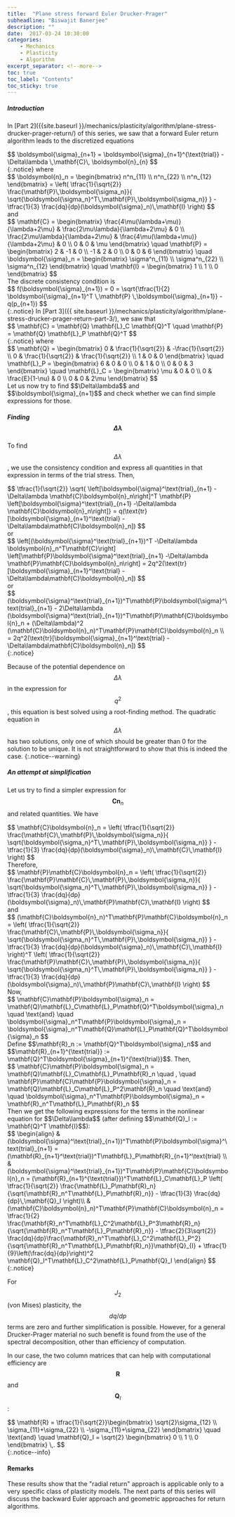 ```yaml
---
title:  "Plane stress forward Euler Drucker-Prager"
subheadline: "Biswajit Banerjee"
description: ""
date:  2017-03-24 10:30:00
categories:
    - Mechanics
    - Plasticity
    - Algorithm
excerpt_separator: <!--more-->
toc: true
toc_label: "Contents"
toc_sticky: true
---
```



##### Introduction #####
In [Part 2]({{site.baseurl }}/mechanics/plasticity/algorithm/plane-stress-drucker-prager-return/)
of this series, we saw that a forward Euler return algorithm leads to the discretized equations
<!--more-->
<div>
$$
 \boldsymbol{\sigma}_{n+1}
   = \boldsymbol{\sigma}_{n+1}^{\text{trial}} - \Delta\lambda \,\mathbf{C}\, \boldsymbol{n}_{n}
$$
</div>
{:.notice}
where
<div>
$$
 \boldsymbol{n}_n = \begin{bmatrix} n^n_{11} \\ n^n_{22} \\ n^n_{12} \end{bmatrix}
   = \left(
     \tfrac{1}{\sqrt{2}}
       \frac{\mathbf{P}\,\boldsymbol{\sigma_n}}{
         \sqrt{\boldsymbol{\sigma_n}^T\,\mathbf{P}\,\boldsymbol{\sigma_n}}
       }
     - \tfrac{1}{3} \frac{dq}{dp}(\boldsymbol{\sigma}_n)\,\mathbf{I}
   \right)
$$
</div>
and
<div>
$$
  \mathbf{C} = \begin{bmatrix}
    \frac{4\mu(\lambda+\mu)}{\lambda+2\mu} & \frac{2\mu\lambda}{\lambda+2\mu} & 0 \\
    \frac{2\mu\lambda}{\lambda+2\mu} & \frac{4\mu(\lambda+\mu)}{\lambda+2\mu} & 0 \\
    0 & 0 & \mu
  \end{bmatrix}
  \quad \mathbf{P} = \begin{bmatrix}
                       2 & -1 & 0 \\ -1 & 2 & 0 \\ 0 & 0 & 6
                      \end{bmatrix}
   \quad \boldsymbol{\sigma}_n = 
     \begin{bmatrix} \sigma^n_{11} \\ \sigma^n_{22} \\ \sigma^n_{12} \end{bmatrix}
   \quad \mathbf{I} =  \begin{bmatrix} 1 \\ 1 \\ 0 \end{bmatrix}
$$
</div>
The discrete consistency condition is
<div>
$$
  f(\boldsymbol{\sigma}_{n+1}) = 0 = 
  \sqrt{\tfrac{1}{2} \boldsymbol{\sigma}_{n+1}^T \,\mathbf{P} \,\boldsymbol{\sigma}_{n+1}} - q(p_{n+1}) 
$$
</div>
{:.notice}
In [Part 3]({{ site.baseurl }}/mechanics/plasticity/algorithm/plane-stress-drucker-prager-return-part-3/), we saw that
<div>
$$
  \mathbf{C} = \mathbf{Q} \mathbf{L}_C \mathbf{Q}^T \quad
  \mathbf{P} = \mathbf{Q} \mathbf{L}_P \mathbf{Q}^T 
$$
</div>
{:.notice}
where
<div>
$$
  \mathbf{Q} = \begin{bmatrix} 0 & \frac{1}{\sqrt{2}} & -\frac{1}{\sqrt{2}} \\
                         0 & \frac{1}{\sqrt{2}} & \frac{1}{\sqrt{2}} \\
                         1 & 0 & 0 \end{bmatrix}
  \quad
  \mathbf{L}_P = \begin{bmatrix} 6 & 0 & 0 \\ 0 & 1 & 0 \\
                                  0 & 0 & 3 \end{bmatrix}
  \quad
  \mathbf{L}_C = \begin{bmatrix} \mu & 0 & 0 \\ 0 & \frac{E}{1-\nu} & 0 \\
                                  0 & 0 & 2\mu \end{bmatrix}
$$
</div>
Let us now try to find $$\Delta\lambda$$ and $$\boldsymbol{\sigma}_{n+1}$$ and check
whether we can find simple expressions for those.

##### Finding $$\Delta\lambda$$ #####
To find $$\Delta\lambda$$, we use the consistency condition and express all quantities in
that expression in terms of the trial stress.  Then,
<div>
$$
  \tfrac{1}{\sqrt{2}}
  \sqrt{
  \left[\boldsymbol{\sigma}^\text{trial}_{n+1} -\Delta\lambda \mathbf{C}\boldsymbol{n}_n\right]^T
  \mathbf{P}
  \left[\boldsymbol{\sigma}^\text{trial}_{n+1} -\Delta\lambda \mathbf{C}\boldsymbol{n}_n\right]}
  = q(\text{tr}[\boldsymbol{\sigma}_{n+1}^\text{trial} - \Delta\lambda\mathbf{C}\boldsymbol{n}_n])
$$
</div>
or
<div>
$$
  \left[(\boldsymbol{\sigma}^\text{trial}_{n+1})^T -\Delta\lambda \boldsymbol{n}_n^T\mathbf{C}\right]
  \left[\mathbf{P}\boldsymbol{\sigma}^\text{trial}_{n+1} -\Delta\lambda \mathbf{P}\mathbf{C}\boldsymbol{n}_n\right]
  = 2q^2(\text{tr}[\boldsymbol{\sigma}_{n+1}^\text{trial} - \Delta\lambda\mathbf{C}\boldsymbol{n}_n])
$$
</div>
or
<div>
$$
  (\boldsymbol{\sigma}^\text{trial}_{n+1})^T\mathbf{P}\boldsymbol{\sigma}^\text{trial}_{n+1}
  - 2\Delta\lambda (\boldsymbol{\sigma}^\text{trial}_{n+1})^T\mathbf{P}\mathbf{C}\boldsymbol{n}_n
  + (\Delta\lambda)^2 (\mathbf{C}\boldsymbol{n}_n)^T\mathbf{P}\mathbf{C}\boldsymbol{n}_n \\
   = 2q^2(\text{tr}[\boldsymbol{\sigma}_{n+1}^\text{trial} - \Delta\lambda\mathbf{C}\boldsymbol{n}_n])
$$
</div>
{:.notice}

Because of the potential dependence on $$\Delta\lambda$$ in the expression for $$q^2$$,
this equation is best solved
using a root-finding method.  The quadratic equation in $$\Delta\lambda$$ has two solutions, only
one of which should be greater than 0 for the solution to be unique.  It is not straightforward
to show that this is indeed the case.
{:.notice--warning}


##### An attempt at simplification #####
Let us try to find a simpler expression for $$\mathbf{C}\boldsymbol{n}_n$$ and related
quantities.  We have
<div>
$$
  \mathbf{C}\boldsymbol{n}_n = 
    \left(
     \tfrac{1}{\sqrt{2}}
       \frac{\mathbf{C}\,\mathbf{P}\,\boldsymbol{\sigma_n}}{
         \sqrt{\boldsymbol{\sigma_n}^T\,\mathbf{P}\,\boldsymbol{\sigma_n}}
       }
     - \tfrac{1}{3} \frac{dq}{dp}(\boldsymbol{\sigma}_n)\,\mathbf{C}\,\mathbf{I}
   \right)
$$
</div>
Therefore,
<div>
$$
  \mathbf{P}\mathbf{C}\boldsymbol{n}_n = 
    \left(
     \tfrac{1}{\sqrt{2}}
       \frac{\mathbf{P}\mathbf{C}\,\mathbf{P}\,\boldsymbol{\sigma_n}}{
         \sqrt{\boldsymbol{\sigma_n}^T\,\mathbf{P}\,\boldsymbol{\sigma_n}}
       }
     - \tfrac{1}{3} \frac{dq}{dp}(\boldsymbol{\sigma}_n)\,\mathbf{P}\mathbf{C}\,\mathbf{I}
   \right)
$$
</div>
and
<div>
$$
  (\mathbf{C}\boldsymbol{n}_n)^T\mathbf{P}\mathbf{C}\boldsymbol{n}_n = 
    \left(
     \tfrac{1}{\sqrt{2}}
       \frac{\mathbf{C}\,\mathbf{P}\,\boldsymbol{\sigma_n}}{
         \sqrt{\boldsymbol{\sigma_n}^T\,\mathbf{P}\,\boldsymbol{\sigma_n}}
       }
     - \tfrac{1}{3} \frac{dq}{dp}(\boldsymbol{\sigma}_n)\,\mathbf{C}\,\mathbf{I}
   \right)^T
    \left(
     \tfrac{1}{\sqrt{2}}
       \frac{\mathbf{P}\mathbf{C}\,\mathbf{P}\,\boldsymbol{\sigma_n}}{
         \sqrt{\boldsymbol{\sigma_n}^T\,\mathbf{P}\,\boldsymbol{\sigma_n}}
       }
     - \tfrac{1}{3} \frac{dq}{dp}(\boldsymbol{\sigma}_n)\,\mathbf{P}\mathbf{C}\,\mathbf{I}
   \right)
$$
</div>
Now,
<div>
$$
  \mathbf{C}\mathbf{P}\boldsymbol{\sigma}_n = \mathbf{Q}\mathbf{L}_C\mathbf{L}_P\mathbf{Q}^T\boldsymbol{\sigma}_n \quad \text{and} \quad
  \boldsymbol{\sigma}_n^T\mathbf{P}\boldsymbol{\sigma}_n = \boldsymbol{\sigma}_n^T\mathbf{Q}\mathbf{L}_P\mathbf{Q}^T\boldsymbol{\sigma}_n 
$$
</div>
Define $$\mathbf{R}_n := \mathbf{Q}^T\boldsymbol{\sigma}_n$$ and
$$\mathbf{R}_{n+1}^{\text{trial}} := \mathbf{Q}^T\boldsymbol{\sigma}_{n+1}^{\text{trial}}$$.
Then,
<div>
$$
  \mathbf{C}\mathbf{P}\boldsymbol{\sigma}_n = \mathbf{Q}\mathbf{L}_C\mathbf{L}_P\mathbf{R}_n
  \quad , \quad
  \mathbf{P}\mathbf{C}\mathbf{P}\boldsymbol{\sigma}_n = \mathbf{Q}\mathbf{L}_C\mathbf{L}_P^2\mathbf{R}_n
  \quad \text{and} \quad
  \boldsymbol{\sigma}_n^T\mathbf{P}\boldsymbol{\sigma}_n = \mathbf{R}_n^T\mathbf{L}_P\mathbf{R}_n
$$
</div>
Then we get the following expressions for the terms in the nonlinear equation for
$$\Delta\lambda$$ (after defining $$\mathbf{Q}_I := \mathbf{Q}^T \mathbf{I}$$):
<div>
$$
 \begin{align}
  & (\boldsymbol{\sigma}^\text{trial}_{n+1})^T\mathbf{P}\boldsymbol{\sigma}^\text{trial}_{n+1}
  = (\mathbf{R}_{n+1}^\text{trial})^T\mathbf{L}_P\mathbf{R}_{n+1}^\text{trial} \\
  & (\boldsymbol{\sigma}^\text{trial}_{n+1})^T\mathbf{P}\mathbf{C}\boldsymbol{n}_n
  = (\mathbf{R}_{n+1}^{\text{trial}})^T\mathbf{L}_C\mathbf{L}_P
    \left(
     \tfrac{1}{\sqrt{2}}
       \frac{\mathbf{L}_P\mathbf{R}_n}{\sqrt{\mathbf{R}_n^T\mathbf{L}_P\mathbf{R}_n}}
     - \tfrac{1}{3} \frac{dq}{dp}\,\mathbf{Q}_I
   \right)\\
  & (\mathbf{C}\boldsymbol{n}_n)^T\mathbf{P}\mathbf{C}\boldsymbol{n}_n = 
  \tfrac{1}{2} \frac{\mathbf{R}_n^T\mathbf{L}_C^2\mathbf{L}_P^3\mathbf{R}_n}{\sqrt{\mathbf{R}_n^T\mathbf{L}_P\mathbf{R}_n}} -
  \tfrac{2}{3\sqrt{2}} \frac{dq}{dp}\frac{\mathbf{R}_n^T\mathbf{L}_C^2\mathbf{L}_P^2}{\sqrt{\mathbf{R}_n^T\mathbf{L}_P\mathbf{R}_n}}\mathbf{Q}_{I} +
  \tfrac{1}{9}\left(\frac{dq}{dp}\right)^2 \mathbf{Q}_I^T\mathbf{L}_C^2\mathbf{L}_P\mathbf{Q}_I 
 \end{align}
$$
</div>
{:.notice}

For $$J_2$$ (von Mises) plasticity, the $$dq/dp$$ terms are zero and further simplification
is possible.  However, for a general Drucker-Prager material no such benefit is found from
the use of the spectral decomposition, other than efficiency of computation.

In our case, the two column matrices that can help with computational efficiency are
$$\mathbf{R}$$ and $$\mathbf{Q}_I$$:
<div>
$$
  \mathbf{R} = \tfrac{1}{\sqrt{2}}\begin{bmatrix} \sqrt{2}\sigma_{12} \\ \sigma_{11}+\sigma_{22}
    \\ -\sigma_{11}+\sigma_{22} \end{bmatrix}
  \quad \text{and} \quad
  \mathbf{Q}_I = \sqrt{2} \begin{bmatrix} 0 \\ 1 \\ 0 \end{bmatrix} \,.
$$
</div>
{:.notice--info}

#### Remarks ####
These results show that the "radial return" approach is applicable only to a very
specific class of plasticity models.  The next parts of this series will discuss
the backward Euler approach and geometric approaches for return algorithms.

